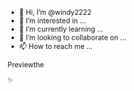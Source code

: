 - 👋 Hi, I’m @windy2222
- 👀 I’m interested in ...
- 🌱 I’m currently learning ...
- 💞️ I’m looking to collaborate on ...
- 📫 How to reach me ...

<!---
windy2222/windy2222 is a  ✨✨ special repository because its ``changes (this file) appears on your GitHub profile.
  ✨the  the Preview Preview  aspecial look special  .changeschangeschanges
-->Previewthe
✨
